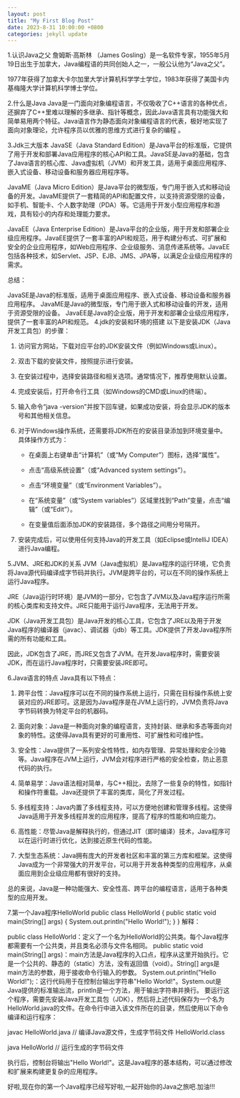 ```yaml
---
layout: post
title: "My First Blog Post"
date: 2023-8-31 10:00:00 +0800
categories: jekyll update
---
```


1.认识Java之父
詹姆斯·高斯林 （James Gosling）是一名软件专家，1955年5月19日出生于加拿大，Java编程语的共同创始人之一，一般公认他为“Java之父”。

1977年获得了加拿大卡尔加里大学计算机科学学士学位，1983年获得了美国卡内基梅隆大学计算机科学博士学位。


2.什么是Java
Java是一门面向对象编程语言，不仅吸收了C++语言的各种优点，还摒弃了C++里难以理解的多继承、指针等概念，因此Java语言具有功能强大和简单易用两个特征。Java语言作为静态面向对象编程语言的代表，极好地实现了面向对象理论，允许程序员以优雅的思维方式进行复杂的编程 。

3.Jdk三大版本
JavaSE（Java Standard Edition）是Java平台的标准版，它提供了用于开发和部署Java应用程序的核心API和工具。JavaSE是Java的基础，包含了Java语言的核心库、Java虚拟机（JVM）和开发工具，适用于桌面应用程序、嵌入式设备、移动设备和服务器应用程序等。

JavaME（Java Micro Edition）是Java平台的微型版，专门用于嵌入式和移动设备的开发。JavaME提供了一套精简的API和配置文件，以支持资源受限的设备，如手机、智能卡、个人数字助理（PDA）等。它适用于开发小型应用程序和游戏，具有较小的内存和处理能力要求。

JavaEE（Java Enterprise Edition）是Java平台的企业版，用于开发和部署企业级应用程序。JavaEE提供了一套丰富的API和规范，用于构建分布式、可扩展和安全的企业应用程序，如Web应用程序、企业级服务、消息传递系统等。JavaEE包括各种技术，如Servlet、JSP、EJB、JMS、JPA等，以满足企业级应用程序的需求。



总结：

JavaSE是Java的标准版，适用于桌面应用程序、嵌入式设备、移动设备和服务器应用程序。
JavaME是Java的微型版，专门用于嵌入式和移动设备的开发，适用于资源受限的设备。
JavaEE是Java的企业版，用于开发和部署企业级应用程序，提供了一套丰富的API和规范。
4.jdk的安装和环境的搭建
以下是安装JDK（Java开发工具包）的步骤：

1. 访问官方网站，下载对应平台的JDK安装文件（例如Windows或Linux）。

2. 双击下载的安装文件，按照提示进行安装。

3. 在安装过程中，选择安装路径和相关选项。通常情况下，推荐使用默认设置。

4. 完成安装后，打开命令行工具（如Windows的CMD或Linux的终端）。

5. 输入命令“java -version”并按下回车键，如果成功安装，将会显示JDK的版本号和其他相关信息。

6. 对于Windows操作系统，还需要将JDK所在的安装目录添加到环境变量中。具体操作方式为：

    - 在桌面上右键单击“计算机”（或“My Computer”）图标，选择“属性”。

    - 点击“高级系统设置”（或“Advanced system settings”）。

    - 点击“环境变量”（或“Environment Variables”）。

    - 在“系统变量”（或“System variables”）区域里找到“Path”变量，点击“编辑”（或“Edit”）。

    - 在变量值后面添加JDK的安装路径，多个路径之间用分号隔开。

7. 安装完成后，可以使用任何支持Java的开发工具（如Eclipse或IntelliJ IDEA）进行Java编程。

5.JVM、JRE和JDK的关系
JVM（Java虚拟机）是Java程序的运行环境，它负责将Java源代码编译成字节码并执行。JVM是跨平台的，可以在不同的操作系统上运行Java程序。

JRE（Java运行时环境）是JVM的一部分，它包含了JVM以及Java程序运行所需的核心类库和支持文件。JRE只能用于运行Java程序，无法用于开发。

JDK（Java开发工具包）是Java开发的核心工具，它包含了JRE以及用于开发Java程序的编译器（javac）、调试器（jdb）等工具。JDK提供了开发Java程序所需的所有功能和工具。

因此，JDK包含了JRE，而JRE又包含了JVM。在开发Java程序时，需要安装JDK，而在运行Java程序时，只需要安装JRE即可。

6.Java语言的特点
Java具有以下特点：

1. 跨平台性：Java程序可以在不同的操作系统上运行，只需在目标操作系统上安装对应的JRE即可。这是因为Java程序是在JVM上运行的，JVM负责将Java字节码转换为特定平台的机器码。

2. 面向对象：Java是一种面向对象的编程语言，支持封装、继承和多态等面向对象的特性。这使得Java具有更好的可重用性、可扩展性和可维护性。

3. 安全性：Java提供了一系列安全性特性，如内存管理、异常处理和安全沙箱等。Java程序在JVM上运行，JVM会对程序进行严格的安全检查，防止恶意代码的执行。

4. 简单易学：Java语法相对简单，与C++相比，去除了一些复杂的特性，如指针和操作符重载。Java还提供了丰富的类库，简化了开发过程。

5. 多线程支持：Java内置了多线程支持，可以方便地创建和管理多线程。这使得Java适用于开发多线程并发的应用程序，提高了程序的性能和响应能力。

6. 高性能：尽管Java是解释执行的，但通过JIT（即时编译）技术，Java程序可以在运行时进行优化，达到接近原生代码的性能。

7. 大型生态系统：Java拥有庞大的开发者社区和丰富的第三方库和框架。这使得Java成为一个非常强大的开发平台，可以用于开发各种类型的应用程序，从桌面应用到企业级应用都有很好的支持。

总的来说，Java是一种功能强大、安全性高、跨平台的编程语言，适用于各种类型的应用开发。

7.第一个Java程序HelloWorld
public class HelloWorld {
    public static void main(String[] args) {
        System.out.println("Hello World!");
    }
}
解释：

public class HelloWorld：定义了一个名为HelloWorld的公共类。每个Java程序都需要有一个公共类，并且类名必须与文件名相同。
public static void main(String[] args)：main方法是Java程序的入口点，程序从这里开始执行。它是一个公共的、静态的（static）方法，没有返回值（void）。String[] args是main方法的参数，用于接收命令行输入的参数。
System.out.println("Hello World!");：这行代码用于在控制台输出字符串"Hello World!"。System.out是Java提供的标准输出流，println是一个方法，用于输出字符串并换行。
要运行这个程序，需要先安装Java开发工具包（JDK），然后将上述代码保存为一个名为HelloWorld.java的文件。在命令行中进入该文件所在的目录，然后使用以下命令编译和运行程序：

javac HelloWorld.java // 编译Java源文件，生成字节码文件 HelloWorld.class

java HelloWorld // 运行生成的字节码文件

执行后，控制台将输出"Hello World!"。这是Java程序的基本结构，可以通过修改和扩展来构建更复杂的应用程序。

好啦,现在你的第一个Java程序已经写好啦,一起开始你的Java之旅吧.加油!!!

